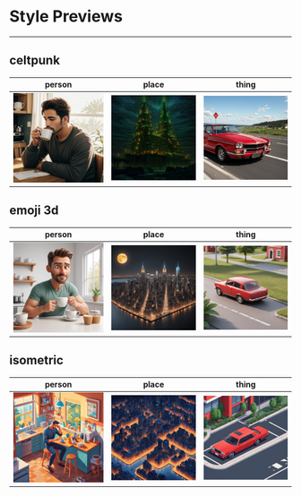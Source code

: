 # Style Previews
---

## celtpunk
| person | place | thing |
| --- | --- | --- |
| ![celtpunk person preview](/preview_generator/images/celtpunk_person.webp?raw=true) | ![celtpunk place preview](/preview_generator/images/celtpunk_place.webp?raw=true) | ![celtpunk thing preview](/preview_generator/images/celtpunk_thing.webp?raw=true) |

## emoji 3d
| person | place | thing |
| --- | --- | --- |
| ![emoji_3d person preview](/preview_generator/images/emoji_3d_person.webp?raw=true) | ![emoji_3d place preview](/preview_generator/images/emoji_3d_place.webp?raw=true) | ![emoji_3d thing preview](/preview_generator/images/emoji_3d_thing.webp?raw=true) |

## isometric
| person | place | thing |
| --- | --- | --- |
| ![isometric person preview](/preview_generator/images/isometric_person.webp?raw=true) | ![isometric place preview](/preview_generator/images/isometric_place.webp?raw=true) | ![isometric thing preview](/preview_generator/images/isometric_thing.webp?raw=true) |